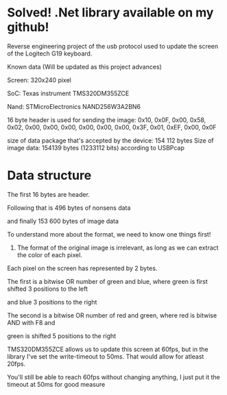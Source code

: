 
# Solved! .Net library available on my github!



Reverse engineering project of the usb protocol used to update the screen of the Logitech G19 keyboard.

Known data (Will be updated as this project advances)


Screen: 320x240 pixel

SoC: Texas instrument TMS320DM355ZCE

Nand: STMicroElectronics NAND256W3A2BN6



16 byte header is used for sending the image:
0x10, 0x0F, 0x00, 0x58, 0x02, 0x00, 0x00, 0x00, 0x00, 0x00, 0x00, 0x3F, 0x01, 0xEF, 0x00, 0x0F



size of data package that's accepted by the device: 154 112 bytes
Size of image data: 154139 bytes (1233112 bits) according to USBPcap



# Data structure



The first 16 bytes are header.

Following that is 496 bytes of nonsens data

and finally 153 600 bytes of image data




To understand more about the format, we need to know one things first!

1. The format of the original image is irrelevant, as long as we can extract the color of each pixel.




Each pixel on the screen has represented by 2 bytes.

The first is a bitwise OR number of green and blue, where green is first shifted 3 positions to the left

and blue 3 positions to the right




The second is a bitwise OR number of red and green, where red is bitwise AND with F8 and 

green is shifted 5 positions to the right




TMS320DM355ZCE allows us to update this screen at 60fps, but in the library I've set the write-timeout to 50ms. That would allow for atleast 20fps.

You'll still be able to reach 60fps without changing anything, I just put it the timeout at 50ms for good measure



